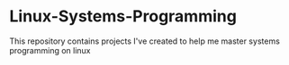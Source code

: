 Linux-Systems-Programming
=========================

This repository contains projects I've created to help me master systems programming on linux
